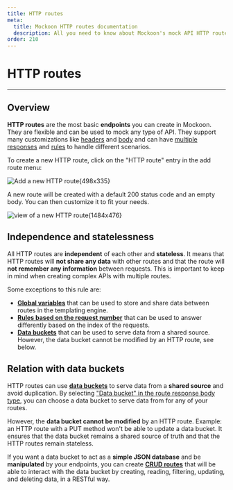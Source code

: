 ```yaml
---
title: HTTP routes
meta:
  title: Mockoon HTTP routes documentation
  description: All you need to know about Mockoon's mock API HTTP routes creation, behavior, custom body, headers and more.
order: 210
---
```


# HTTP routes

---

## Overview

**HTTP routes** are the most basic **endpoints** you can create in Mockoon. They are flexible and can be used to mock any type of API. They support many customizations like [headers](docs:response-configuration/response-headers) and [body](docs:response-configuration/response-body) and can have [multiple responses](docs:route-responses/multiple-responses) and [rules](docs:route-responses/dynamic-rules) to handle different scenarios.

To create a new HTTP route, click on the "HTTP route" entry in the add route menu:

![Add a new HTTP route{498x335}](docs-img:add-http-route.png)

A new route will be created with a default 200 status code and an empty body. You can then customize it to fit your needs.

![view of a new HTTP route{1484x476}](docs-img:new-http-route.png)

## Independence and statelessness

All HTTP routes are **independent** of each other and **stateless**. It means that HTTP routes will **not share any data** with other routes and that the route will **not remember any information** between requests. This is important to keep in mind when creating complex APIs with multiple routes.

Some exceptions to this rule are:

- [**Global variables**](docs:variables/global-variables) that can be used to store and share data between routes in the templating engine.
- [**Rules based on the request number**](docs:route-responses/dynamic-rules#1-target) that can be used to answer differently based on the index of the requests.
- [**Data buckets**](docs:data-buckets/overview) that can be used to serve data from a shared source. However, the data bucket cannot be modified by an HTTP route, see below.

## Relation with data buckets

HTTP routes can use [**data buckets**](docs:data-buckets/overview) to serve data from a **shared source** and avoid duplication. By selecting ["Data bucket" in the route response body type](docs:response-configuration/response-body#data-bucket), you can choose a data bucket to serve data from for any of your routes.

However, the **data bucket cannot be modified** by an HTTP route. Example: an HTTP route with a PUT method won't be able to update a data bucket. It ensures that the data bucket remains a shared source of truth and that the HTTP routes remain stateless.

If you want a data bucket to act as a **simple JSON database** and be **manipulated** by your endpoints, you can create [**CRUD routes**](docs:api-endpoints/crud-routes) that will be able to interact with the data bucket by creating, reading, filtering, updating, and deleting data, in a RESTful way.
